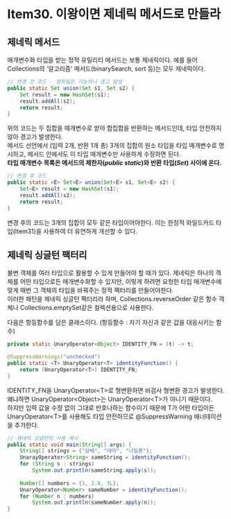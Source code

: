 # Item30. 이왕이면 제네릭 메서드로 만들라

## 제네릭 메서드

매개변수화 타입을 받는 정적 유틸리티 메서드는 보통 제네릭이다. 예를 들어 Collections의 '알고리즘' 메서드(binarySearch, sort 등)는 모두 제네릭이다. 

```java
// 변경 전 코드 - 컴파일은 가능하나 경고 발생
public static Set union(Set s1, Set s2) {
    Set result = new HashSet(s1);
    result.addAll(s2);
    return result;
}
```
위의 코드는 두 집합을 매개변수로 받아 합집합을 반환하는 메서드인데, 타입 안전하지 않아 경고가 발생한다.  
메서드 선언에서 (입력 2개, 반환 1개 총) 3개의 집합의 원소 타입을 타입 매개변수로 명시하고, 
메서드 안에서도 이 타입 매개변수만 사용하게 수정하면 된다.  
**타입 매개변수 목록은 메서드의 제한자(_public static_)와 반환 타입(*Set*) 사이에 온다.** 
```java
// 변경 후 코드
public static <E> Set<E> union(Set<E> s1, Set<E> s2) {
    Set<E> result = new HashSet(s1);
    result.addAll(s2);
    return result;
}
```
변경 후의 코드는 3개의 집합이 모두 같은 타입이어야한다. 이는 한정적 와일드카드 타입(Item31)을 사용하여 더 유연하게 개선할 수 있다. 

## 제네릭 싱글턴 팩터리

불변 객체를 여러 타입으로 활용할 수 있게 만들어야 할 때가 있다. 제네릭은 하나의 객체를 어떤 타입으로든 매개변수화할 수 있지만, 이렇게 하려면
요청한 타입 매개변수에 맞게 매번 그 객체의 타입을 바꿔주는 정적 팩터리를 만들어야한다.  
이러한 패턴을 제네릭 싱글턴 팩터리라 하며, Collections.reverseOrder 같은 함수 객체나 Collections.emptySet같은 컬렉션용으로 사용한다. 

다음은 항등함수를 담은 클래스이다. (항등함수 : 자기 자신과 같은 값을 대응시키는 함수)
```java
private static UnaryOperator<Object> IDENTITY_FN = (t) -> t;

@SuppressWarnings("unchecked")
public static <T> UnaryOperator<T> identityFunction() {
    return (UnaryOperator<T>) IDENTITY_FN;
}
```
IDENTITY_FN을 UnaryOperator&#60;T&#62;로 형변환하면 비검사 형변환 경고가 발생한다. 왜냐하면 UnaryOperator&#60;Object&#62;는 UnaryOperator&#60;T&#62;가 아니기 때문이다.  
하지만 입력 값을 수정 없이 그대로 반호나하는 함수이기 때문에 T가 어떤 타입이든 UnaryOperator&#60;T&#62;를 사용해도 타입 안전하므로 @SuppressWarning 애너테이션을 추가한다. 

```java
// 제네릭 싱글턴의 사용 예시
public static void main(String[] args) {
    String[] strings = {"삼베", "대마", "나일론"};
    UnarayOperator<String> sameString = identityFunction();
    for (String s : strings) 
        System.out.println(sameString.apply(s));
    
    Number[] numbers = {1, 2.0, 3L};
    UnaryOperator<Number> sameNumber = identityFunction();
    for (Number n : numbers)
        System.out.println(sameNumber.apply(n));
}
```
